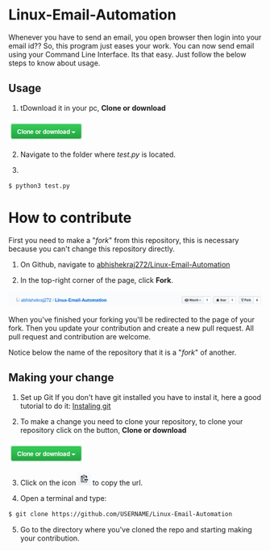

# Linux-Email-Automation

Whenever you have to send an email, you open browser then login into your email id?? So, this program just eases your work. You can now send email using your Command Line Interface. Its that easy. Just follow the below steps to know about usage.

## Usage

1.  tDownload it in your pc, **Clone or download**

![clone](imagens/clone.png "clone")

2. Navigate to the folder where *test.py* is located.

3.
```
$ python3 test.py
```

# How to contribute

First you need to make a "*fork*" from this repository, this is necessary because you can't change this repository directly.

1. On Github, navigate to [abhishekraj272/Linux-Email-Automation](https://github.com/abhishekraj272/Linux-Email-Automation)

2. In the top-right corner of the page, click **Fork**.

![repository](imagens/fork.png "repository")

When you've finished your forking you'll be redirected to the page of your fork.
Then you update your contribution and create a new pull request.
All pull request and contribution are welcome.

Notice below the name of the repository that it is a "*fork*" of another.

## Making your change

1. Set up Git
If you don't have git installed you have to instal it, here a good tutorial to do it: [Instaling git](https://help.github.com/en/articles/set-up-git)

2. To make a change you need to clone your repository, to clone your repository click on the button, **Clone or download**

![clone](imagens/clone.png "clone")

3. Click on the icon ![clipboard](imagens/clipbord.png "clipboard") to copy the url.

4. Open a terminal and type:
```bash
$ git clone https://github.com/USERNAME/Linux-Email-Automation
```

5. Go to the directory where you've cloned the repo and starting making your contribution.


